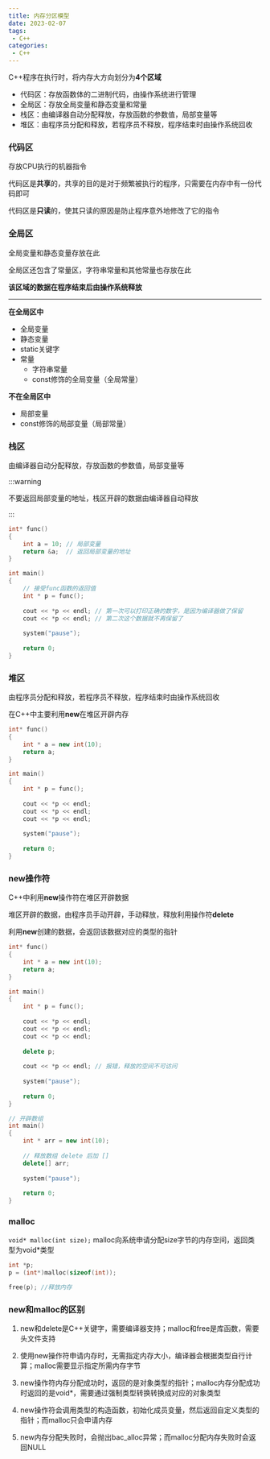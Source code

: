 ```yaml
---
title: 内存分区模型
date: 2023-02-07
tags:
 - C++
categories:
 - C++
---
```



C++程序在执行时，将内存大方向划分为**4个区域**

* 代码区：存放函数体的二进制代码，由操作系统进行管理
* 全局区：存放全局变量和静态变量和常量
* 栈区：由编译器自动分配释放，存放函数的参数值，局部变量等
* 堆区：由程序员分配和释放，若程序员不释放，程序结束时由操作系统回收

### 代码区

存放CPU执行的机器指令

代码区是**共享**的，共享的目的是对于频繁被执行的程序，只需要在内存中有一份代码即可

代码区是**只读**的，使其只读的原因是防止程序意外地修改了它的指令

### 全局区

全局变量和静态变量存放在此

全局区还包含了常量区，字符串常量和其他常量也存放在此

**该区域的数据在程序结束后由操作系统释放**

****

**在全局区中**

* 全局变量
* 静态变量
* static关键字
* 常量
  * 字符串常量
  * const修饰的全局变量（全局常量）

**不在全局区中**

* 局部变量
* const修饰的局部变量（局部常量）

### 栈区

由编译器自动分配释放，存放函数的参数值，局部变量等

:::warning

不要返回局部变量的地址，栈区开辟的数据由编译器自动释放

:::

```cpp
int* func()
{
    int a = 10; // 局部变量
    return &a;	// 返回局部变量的地址
}

int main()
{
    // 接受func函数的返回值
    int * p = func();
    
    cout << *p << endl; // 第一次可以打印正确的数字，是因为编译器做了保留
    cout << *p << endl; // 第二次这个数据就不再保留了
    
    system("pause");
    
    return 0;
}
```

### 堆区

由程序员分配和释放，若程序员不释放，程序结束时由操作系统回收

在C++中主要利用**new**在堆区开辟内存

```cpp
int* func()
{
    int * a = new int(10);
    return a;
}

int main()
{
    int * p = func();
    
    cout << *p << endl;
    cout << *p << endl;
    cout << *p << endl;
    
    system("pause");
    
    return 0;
}
```

### new操作符

C++中利用**new**操作符在堆区开辟数据

堆区开辟的数据，由程序员手动开辟，手动释放，释放利用操作符**delete**

利用**new**创建的数据，会返回该数据对应的类型的指针

```cpp
int* func()
{
    int * a = new int(10);
    return a;
}

int main()
{
    int * p = func();
    
    cout << *p << endl;
    cout << *p << endl;
    cout << *p << endl;
    
    delete p;
    
    cout << *p << endl; // 报错，释放的空间不可访问
    
    system("pause");
    
    return 0;
}
```

```cpp
// 开辟数组
int main()
{
    int * arr = new int(10);
    
    // 释放数组 delete 后加 []
    delete[] arr;
    
    system("pause");
    
    return 0;
}
```

### malloc

`void* malloc(int size);`
malloc向系统申请分配size字节的内存空间，返回类型为void*类型

```cpp
int *p;
p = (int*)malloc(sizeof(int));

free(p); //释放内存
```

### new和malloc的区别

1. new和delete是C++关键字，需要编译器支持；malloc和free是库函数，需要头文件支持

2. 使用new操作符申请内存时，无需指定内存大小，编译器会根据类型自行计算；malloc需要显示指定所需内存字节

3. new操作符内存分配成功时，返回的是对象类型的指针；malloc内存分配成功时返回的是void*，需要通过强制类型转换转换成对应的对象类型

4. new操作符会调用类型的构造函数，初始化成员变量，然后返回自定义类型的指针；而malloc只会申请内存

5. new内存分配失败时，会抛出bac_alloc异常；而malloc分配内存失败时会返回NULL